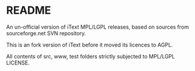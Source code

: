 README
======

An un-official version of iText MPL/LGPL releases, based on sources from sourceforge.net SVN repository.

This is an fork version of iText before it moved its licences to AGPL.

All contents of src, www, test folders strictly subjected to MPL/LGPL LICENSE.